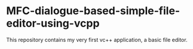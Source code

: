 # MFC-dialogue-based-simple-file-editor-using-vcpp
This repository contains my very first vc++ application, a basic file editor.
